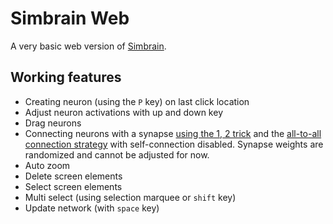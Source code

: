 # Simbrain Web
A very basic web version of [Simbrain](http://simbrain.net/).

## Working features
- Creating neuron (using the `P` key) on last click location
- Adjust neuron activations with up and down key
- Drag neurons
- Connecting neurons with a synapse 
  [using the 1, 2 trick](http://simbrain.net/Documentation/docs/Pages/Network/connections.html#quick12)
  and the [all-to-all connection strategy](http://simbrain.net/Documentation/docs/Pages/Network/connections/alltoall.html)
  with self-connection disabled. Synapse weights are randomized and cannot be adjusted for now.
- Auto zoom
- Delete screen elements
- Select screen elements
- Multi select (using selection marquee or `shift` key)
- Update network (with `space` key)
